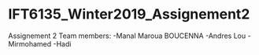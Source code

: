 # IFT6135_Winter2019_Assignement2
Assignement 2
Team members:
-Manal Maroua BOUCENNA
-Andres Lou
-Mirmohamed
-Hadi
